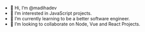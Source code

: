 - 👋 Hi, I’m @madihadev
- 👀 I’m interested in JavaScript projects.
- 🌱 I’m currently learning to be a better software engineer.
- 💞️ I’m looking to collaborate on Node, Vue and React Projects.

<!---
madihadev/madihadev is a ✨ special ✨ repository because its `README.md` (this file) appears on your GitHub profile.
You can click the Preview link to take a look at your changes.
--->
